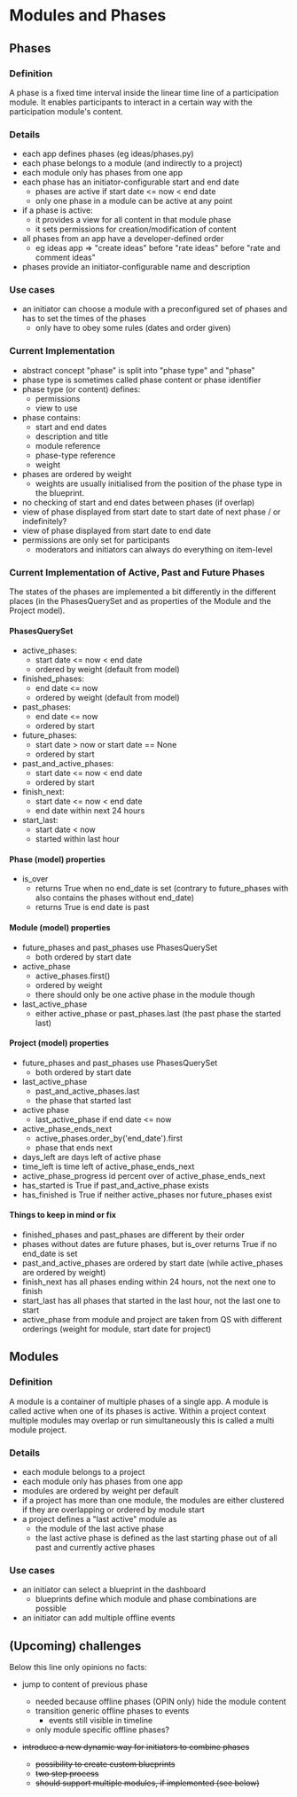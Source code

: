 # Modules and Phases

## Phases

### Definition

A phase is a fixed time interval inside the linear time line of
a participation module. It enables participants to interact in a certain
way with the participation module's content.

### Details

-   each app defines phases (eg ideas/phases.py)
-   each phase belongs to a module (and indirectly to a project)
-   each module only has phases from one app
-   each phase has an initiator-configurable start and end date
    -   phases are active if start date <= now < end date
    -   only one phase in a module can be active at any point
-   if a phase is active:
    -   it provides a view for all content in that module phase
    -   it sets permissions for creation/modification of content
-   all phases from an app have a developer-defined order
    -   eg ideas app => "create ideas" before "rate ideas" before "rate and
        comment ideas"
-   phases provide an initiator-configurable name and description

### Use cases

-   an initiator can choose a module with a preconfigured set of phases and has
    to set the times of the phases
    -   only have to obey some rules (dates and order given)

### Current Implementation

-   abstract concept "phase" is split into "phase type" and "phase"
-   phase type is sometimes called phase content or phase identifier
-   phase type (or content) defines:
    -   permissions
    -   view to use
-   phase contains:
    -   start and end dates
    -   description and title
    -   module reference
    -   phase-type reference
    -   weight
-   phases are ordered by weight
    -   weights are usually initialised from the position of the phase type in
        the blueprint.
-   no checking of start and end dates between phases (if overlap)
-   view of phase displayed from start date to start date of next phase / or
    indefinitely?
-   view of phase displayed from start date to end date
-   permissions are only set for participants
    - moderators and initiators can always do everything on item-level

### Current Implementation of Active, Past and Future Phases

The states of the phases are implemented a bit differently in the different places (in the PhasesQuerySet and as properties of the Module and the Project model).

#### PhasesQuerySet
-   active_phases:
    -   start date <= now < end date
    -   ordered by weight (default from model)
-   finished_phases:
    -   end date <= now
    -   ordered by weight (default from model)
-   past_phases:
    -   end date <= now
    -   ordered by start
-   future_phases:
    -   start date > now or start date == None
    -   ordered by start
-   past_and_active_phases:
    -   start date <= now < end date
    -   ordered by start
-   finish_next:
    -   start date <= now < end date
    -   end date within next 24 hours
-   start_last:
    -   start date < now
    -   started within last hour

#### Phase (model) properties
-   is_over
    -   returns True when no end_date is set (contrary to future_phases with also contains the phases without end_date)
    -   returns True is end date is past

#### Module (model) properties
-   future_phases and past_phases use PhasesQuerySet
    -   both ordered by start date
-   active_phase
    - active_phases.first()
    - ordered by weight
    - there should only be one active phase in the module though
-   last_active_phase
    - either active_phase or past_phases.last (the past phase the started last)

#### Project (model) properties
-   future_phases and past_phases use PhasesQuerySet
    -   both ordered by start date
-   last_active_phase
    -   past_and_active_phases.last
    -   the phase that started last
-   active phase
    -   last_active_phase if end date <= now
-   active_phase_ends_next
    -   active_phases.order_by('end_date').first
    -   phase that ends next
-   days_left are days left of active phase
-   time_left is time left of active_phase_ends_next
-   active_phase_progress id percent over of active_phase_ends_next
-   has_started is True if past_and_active_phase exists
-   has_finished is True if neither active_phases nor future_phases exist

#### Things to keep in mind or fix
-   finished_phases and past_phases are different by their order
-   phases without dates are future phases, but is_over returns True if no end_date is set
-   past_and_active_phases are ordered by start date (while active_phases are ordered by weight)
-   finish_next has all phases ending within 24 hours, not the next one to finish
-   start_last has all phases that started in the last hour, not the last one to start
-   active_phase from module and project are taken from QS with different orderings (weight for module, start date for project)

## Modules

### Definition

A module is a container of multiple phases of a single app. A module is called
active when one of its phases is active. Within a project context multiple
modules may overlap or run simultaneously this is called a multi module project.

### Details

-   each module belongs to a project
-   each module only has phases from one app
-   modules are ordered by weight per default
-   if a project has more than one module, the modules are either clustered if they are overlapping or ordered by module start
-   a project defines a "last active" module as
    -   the module of the last active phase
    -   the last active phase is defined as the last starting phase out of all past
        and currently active phases

### Use cases

-   an initiator can select a blueprint in the dashboard
    -   blueprints define which module and phase combinations are possible
-   an initiator can add multiple offline events

## (Upcoming) challenges

Below this line only opinions no facts:

-   jump to content of previous phase
    -   needed because offline phases (OPIN only) hide the module content
    -   transition generic offline phases to events
        -   events still visible in timeline
    -   only module specific offline phases?

-   ~~introduce a new dynamic way for initiators to combine phases~~
    -   ~~possibility to create custom blueprints~~
    -   ~~two step process~~
    -   ~~should support multiple modules, if implemented (see below)~~
